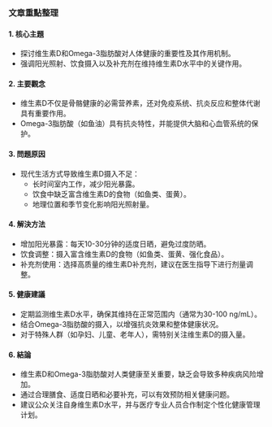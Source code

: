 ### 文章重點整理

#### 1. 核心主題  
- 探讨维生素D和Omega-3脂肪酸对人体健康的重要性及其作用机制。  
- 强调阳光照射、饮食摄入以及补充剂在维持维生素D水平中的关键作用。  

#### 2. 主要觀念  
- 维生素D不仅是骨骼健康的必需营养素，还对免疫系统、抗炎反应和整体代谢具有重要作用。  
- Omega-3脂肪酸（如鱼油）具有抗炎特性，并能提供大脑和心血管系统的保护。  

#### 3. 問題原因  
- 现代生活方式导致维生素D摄入不足：  
  - 长时间室内工作，减少阳光暴露。  
  - 饮食中缺乏富含维生素D的食物（如鱼类、蛋黄）。  
  - 地理位置和季节变化影响阳光照射量。  

#### 4. 解決方法  
- 增加阳光暴露：每天10-30分钟的适度日晒，避免过度防晒。  
- 饮食调整：摄入富含维生素D的食物（如鱼类、蛋黄、强化食品）。  
- 补充剂使用：选择高质量的维生素D补充剂，建议在医生指导下进行剂量调整。  

#### 5. 健康建議  
- 定期监测维生素D水平，确保其维持在正常范围内（通常为30-100 ng/mL）。  
- 结合Omega-3脂肪酸的摄入，以增强抗炎效果和整体健康状况。  
- 对于特殊人群（如孕妇、儿童、老年人），需特别关注维生素D的摄入量。  

#### 6. 結論  
- 维生素D和Omega-3脂肪酸对人类健康至关重要，缺乏会导致多种疾病风险增加。  
- 通过合理膳食、适度日晒和必要补充，可以有效预防相关健康问题。  
- 建议公众关注自身维生素D水平，并与医疗专业人员合作制定个性化健康管理计划。